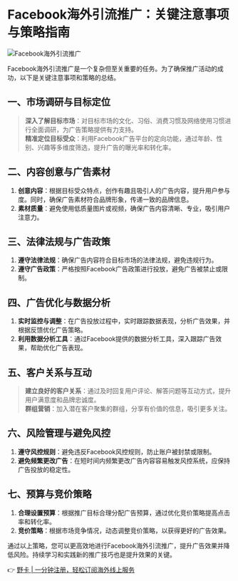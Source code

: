 # Facebook海外引流推广：关键注意事项与策略指南

![Facebook海外引流推广](https://bbtdd.com/wp-content/uploads/img/05660848.webp)

Facebook海外引流推广是一个复杂但至关重要的任务。为了确保推广活动的成功，以下是关键注意事项和策略的总结。

## 一、市场调研与目标定位

> **深入了解目标市场**：对目标市场的文化、习俗、消费习惯及网络使用习惯进行全面调研，为广告策略提供有力支持。  
> **精准定位目标受众**：利用Facebook广告平台的定向功能，通过年龄、性别、兴趣等多维度筛选，提升广告的曝光率和转化率。

## 二、内容创意与广告素材

1. **创意内容**：根据目标受众特点，创作有趣且吸引人的广告内容，提升用户参与度。同时，确保广告素材符合品牌形象，传递一致的品牌信息。  
2. **素材质量**：避免使用低质量图片或视频，确保广告内容清晰、专业，吸引用户注意力。

## 三、法律法规与广告政策

1. **遵守法律法规**：确保广告内容符合目标市场的法律法规，避免违规行为。  
2. **遵守广告政策**：严格按照Facebook广告政策进行投放，避免广告被禁止或限制。

## 四、广告优化与数据分析

1. **实时监控与调整**：在广告投放过程中，实时跟踪数据表现，分析广告效果，并根据反馈优化广告策略。  
2. **利用数据分析工具**：通过Facebook提供的数据分析工具，深入跟踪广告效果，帮助优化广告表现。

## 五、客户关系与互动

> **建立良好的客户关系**：通过及时回复用户评论、解答问题等互动方式，提升用户满意度和品牌忠诚度。  
> **群组营销**：加入潜在客户聚集的群组，分享有价值的信息，吸引更多关注。

## 六、风险管理与避免风控

1. **遵守风控规则**：避免违反Facebook风控规则，防止账户被封禁或限制。  
2. **避免频繁更改广告**：在短时间内频繁更改广告内容容易触发风控系统，应保持广告投放的稳定性。

## 七、预算与竞价策略

1. **合理设置预算**：根据推广目标合理分配广告预算，通过优化竞价策略提高点击率和转化率。  
2. **竞价策略**：根据市场竞争情况，动态调整竞价策略，以获得更好的广告效果。

通过以上策略，您可以更高效地进行Facebook海外引流推广，提升广告效果并降低风险。持续学习和实践新的推广技巧也是提升效果的关键。

👉 [野卡 | 一分钟注册，轻松订阅海外线上服务](https://bbtdd.com/yeka)